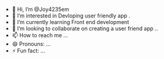 - 👋 Hi, I’m @Joy4235em
- 👀 I’m interested in Devloping user friendly app .
- 🌱 I’m currently learning Front end development 
- 💞️ I’m looking to collaborate on  creating a user friend app ..
- 📫 How to reach me ...
- 😄 Pronouns: ...
- ⚡ Fun fact: ...

<!---
Joy4235em/Joy4235em is a ✨ special ✨ repository because its `README.md` (this file) appears on your GitHub profile.
You can click the Preview link to take a look at your changes.
--->
